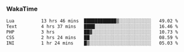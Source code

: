 ### WakaTime

<!--START_SECTION:waka-->

```txt
Lua          13 hrs 46 mins  ████████████▒░░░░░░░░░░░░   49.02 %
Text         4 hrs 37 mins   ████░░░░░░░░░░░░░░░░░░░░░   16.46 %
PHP          3 hrs           ██▓░░░░░░░░░░░░░░░░░░░░░░   10.73 %
CSS          2 hrs 24 mins   ██░░░░░░░░░░░░░░░░░░░░░░░   08.59 %
INI          1 hr 24 mins    █▒░░░░░░░░░░░░░░░░░░░░░░░   05.03 %
```

<!--END_SECTION:waka-->
